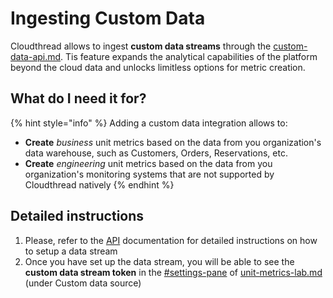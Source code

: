 # Ingesting Custom Data

Cloudthread allows to ingest **custom data streams** through the [custom-data-api.md](../../fundamentals/custom-data-api.md "mention"). Tis feature expands the analytical capabilities of the platform beyond the cloud data and unlocks limitless options for metric creation.

## What do I need it for? <a href="#what-do-i-need-it-for" id="what-do-i-need-it-for"></a>

{% hint style="info" %}
Adding a custom data integration allows to:

* **Create** _business_ unit metrics based on the data from you organization's data warehouse, such as Customers, Orders, Reservations, etc.
* **Create** _engineering_ unit metrics based on the data from you organization's monitoring systems that are not supported by Cloudthread natively
{% endhint %}

## Detailed instructions <a href="#detailed-instructions" id="detailed-instructions"></a>

1. Please, refer to the [API](http://localhost:5000/o/TmVItW5TwUC23RxcuDg9/s/KuhDuXL0YPX22VMOHZWV/ "mention") documentation for detailed instructions on how to setup a data stream
2. Once you have set up the data stream, you will be able to see the **custom data stream token** in the [#settings-pane](../../fundamentals/unit-metrics/unit-metrics-lab.md#settings-pane "mention") of [unit-metrics-lab.md](../../fundamentals/unit-metrics/unit-metrics-lab.md "mention") (under Custom data source)
